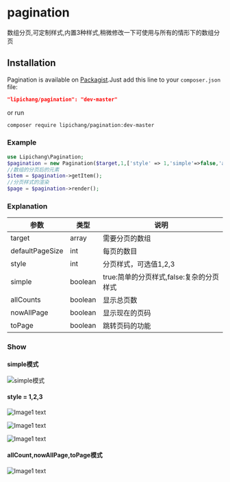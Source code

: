 # pagination
数组分页,可定制样式,内置3种样式,稍微修改一下可使用与所有的情形下的数组分页

## Installation
Pagination is available on [Packagist](https://packagist.org/packages/lipichang/pagination).Just add this line to your `composer.json` file:

```json
"lipichang/pagination": "dev-master"
```

or run

```sh
composer require lipichang/pagination:dev-master
```
### Example

``` php
use Lipichang\Pagination;
$pagination = new Pagination($target,1,['style' => 1,'simple'=>false,'allCounts'=>true,'nowAllPage'=>true,'toPage'=>true]);
//数组的分页后的元素
$item = $pagination->getItem();
//分页样式的渲染
$page = $pagination->render();
```

### Explanation
|  参数 |  类型 |  说明 |
| ------------ | ------------ |------------ |
| target  | array  | 需要分页的数组  |
| defaultPageSize  | int  | 每页的数目  |
|  style | int  | 分页样式，可选值1,2,3  |
|  simple | boolean  |  true:简单的分页样式,false:复杂的分页样式 |
|  allCounts | boolean  |  显示总页数 |
| nowAllPage  | boolean  |  显示现在的页码 |
|  toPage |  boolean | 跳转页码的功能  |

### Show

#### simple模式
![simple模式](https://i.loli.net/2019/05/22/5ce4b455bb5ee79418.png)
#### style = 1,2,3
![Image1 text](https://i.loli.net/2019/05/22/5ce4b4d734bd981604.png)

![Image1 text](https://i.loli.net/2019/05/22/5ce4b4f0bcfd011862.png)

![Image1 text](https://i.loli.net/2019/05/22/5ce4b5023ab7654710.png)
#### allCount,nowAllPage,toPage模式
![Image1 text](https://i.loli.net/2019/05/22/5ce4b51192c2325030.png)